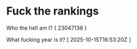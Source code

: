 # Fuck the rankings

Who the hell am I?
{ 23047136 }

What fucking year is it?
[ 2025-10-15T16:53:20Z ]
